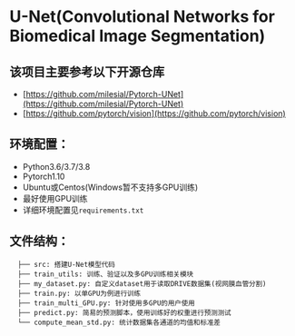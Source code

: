 # U-Net(Convolutional Networks for Biomedical Image Segmentation)

## 该项目主要参考以下开源仓库
* [https://github.com/milesial/Pytorch-UNet](https://github.com/milesial/Pytorch-UNet)
* [https://github.com/pytorch/vision](https://github.com/pytorch/vision)

## 环境配置：
* Python3.6/3.7/3.8
* Pytorch1.10
* Ubuntu或Centos(Windows暂不支持多GPU训练)
* 最好使用GPU训练
* 详细环境配置见`requirements.txt`

## 文件结构：
```
  ├── src: 搭建U-Net模型代码
  ├── train_utils: 训练、验证以及多GPU训练相关模块
  ├── my_dataset.py: 自定义dataset用于读取DRIVE数据集(视网膜血管分割)
  ├── train.py: 以单GPU为例进行训练
  ├── train_multi_GPU.py: 针对使用多GPU的用户使用
  ├── predict.py: 简易的预测脚本，使用训练好的权重进行预测测试
  └── compute_mean_std.py: 统计数据集各通道的均值和标准差
```

